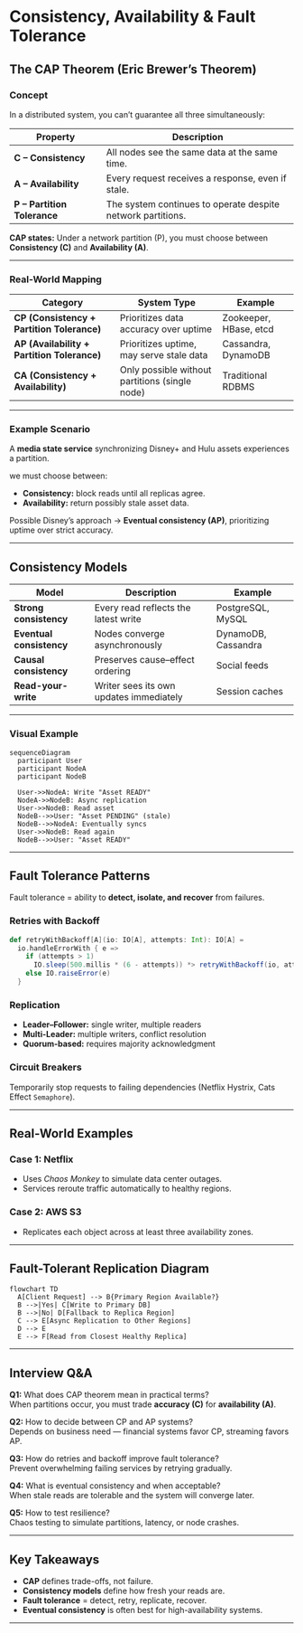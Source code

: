 # Consistency, Availability & Fault Tolerance

## The CAP Theorem (Eric Brewer’s Theorem)

### Concept
In a distributed system, you can’t guarantee all three simultaneously:

| Property | Description |
|-----------|--------------|
| **C – Consistency** | All nodes see the same data at the same time. |
| **A – Availability** | Every request receives a response, even if stale. |
| **P – Partition Tolerance** | The system continues to operate despite network partitions. |

**CAP states:** Under a network partition (P), you must choose between **Consistency (C)** and **Availability (A)**.

---

### Real-World Mapping

| Category | System Type | Example |
|-----------|--------------|----------|
| **CP (Consistency + Partition Tolerance)** | Prioritizes data accuracy over uptime | Zookeeper, HBase, etcd |
| **AP (Availability + Partition Tolerance)** | Prioritizes uptime, may serve stale data | Cassandra, DynamoDB |
| **CA (Consistency + Availability)** | Only possible without partitions (single node) | Traditional RDBMS |

---

### Example Scenario
A **media state service** synchronizing Disney+ and Hulu assets experiences a partition.

we must choose between:
- **Consistency:** block reads until all replicas agree.
- **Availability:** return possibly stale asset data.

Possible Disney’s approach → **Eventual consistency (AP)**, prioritizing uptime over strict accuracy.

---

## Consistency Models

| Model | Description | Example |
|--------|--------------|----------|
| **Strong consistency** | Every read reflects the latest write | PostgreSQL, MySQL |
| **Eventual consistency** | Nodes converge asynchronously | DynamoDB, Cassandra |
| **Causal consistency** | Preserves cause–effect ordering | Social feeds |
| **Read-your-write** | Writer sees its own updates immediately | Session caches |

---

### Visual Example
```mermaid
sequenceDiagram
  participant User
  participant NodeA
  participant NodeB

  User->>NodeA: Write "Asset READY"
  NodeA->>NodeB: Async replication
  User->>NodeB: Read asset
  NodeB-->>User: "Asset PENDING" (stale)
  NodeB-->>NodeA: Eventually syncs
  User->>NodeB: Read again
  NodeB-->>User: "Asset READY"
```

---

## Fault Tolerance Patterns

Fault tolerance = ability to **detect, isolate, and recover** from failures.

### Retries with Backoff
```scala
def retryWithBackoff[A](io: IO[A], attempts: Int): IO[A] =
  io.handleErrorWith { e =>
    if (attempts > 1)
      IO.sleep(500.millis * (6 - attempts)) *> retryWithBackoff(io, attempts - 1)
    else IO.raiseError(e)
  }
```

### Replication
- **Leader–Follower:** single writer, multiple readers  
- **Multi-Leader:** multiple writers, conflict resolution  
- **Quorum-based:** requires majority acknowledgment

### Circuit Breakers
Temporarily stop requests to failing dependencies (Netflix Hystrix, Cats Effect `Semaphore`).

---

## Real-World Examples

### Case 1: **Netflix**
- Uses *Chaos Monkey* to simulate data center outages.
- Services reroute traffic automatically to healthy regions.

### Case 2: **AWS S3**
- Replicates each object across at least three availability zones.

---

## Fault-Tolerant Replication Diagram
```mermaid
flowchart TD
  A[Client Request] --> B{Primary Region Available?}
  B -->|Yes| C[Write to Primary DB]
  B -->|No| D[Fallback to Replica Region]
  C --> E[Async Replication to Other Regions]
  D --> E
  E --> F[Read from Closest Healthy Replica]
```

---

## Interview Q&A

**Q1:** What does CAP theorem mean in practical terms?  
When partitions occur, you must trade **accuracy (C)** for **availability (A)**.

**Q2:** How to decide between CP and AP systems?  
Depends on business need — financial systems favor CP, streaming favors AP.

**Q3:** How do retries and backoff improve fault tolerance?  
Prevent overwhelming failing services by retrying gradually.

**Q4:** What is eventual consistency and when acceptable?  
When stale reads are tolerable and the system will converge later.

**Q5:** How to test resilience?  
Chaos testing to simulate partitions, latency, or node crashes.

---

## Key Takeaways
- **CAP** defines trade-offs, not failure.  
- **Consistency models** define how fresh your reads are.  
- **Fault tolerance** = detect, retry, replicate, recover.  
- **Eventual consistency** is often best for high-availability systems.

---
